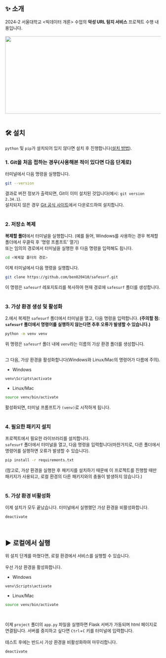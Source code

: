 ## :sparkles: 소개
2024-2 서울대학교 <빅데이터 개론> 수업의 **악성 URL 탐지 서비스** 프로젝트 수행 내용입니다. <br>
<br>
<img src="https://github.com/user-attachments/assets/261ea884-6e4c-49f3-9550-91b773dc5010" width="853" height="250"/>
<br>
<br>

## :hammer_and_wrench: 설치
`python` 및 `pip`가 설치되어 있지 않다면 설치 후 진행합니다([설치 방법](https://heytech.tistory.com/318)).

### 1. Git을 처음 접하는 경우(사용해본 적이 있다면 다음 단계로)
터미널에서 다음 명령을 실행합니다. <br>
```bash
git --version
```
결과로 버전 정보가 출력되면, Git이 이미 설치된 것입니다(예시: `git version 2.34.1`). <br>
설치되지 않은 경우 [Git 공식 사이트](https://git-scm.com/)에서 다운로드하여 설치합니다. <br>
<br>

### 2. 저장소 복제
**복제할 폴더**에서 터미널을 실행합니다. (예를 들어, Windows를 사용하는 경우 복제할 폴더에서 우클릭 후 '명령 프롬프트' 열기) <br>
또는 임의의 경로에서 터미널을 실행한 후 다음 명령을 입력해도 됩니다. <br>
```bash
cd <복제할 폴더의 경로>
```
이제 터미널에서 다음 명령을 실행합니다. <br>
```bash
git clone https://github.com/ben020410/safesurf.git
```
이 명령은 `safesurf` 레포지토리를 복사하여 현재 경로에 `safesurf` 폴더를 생성합니다. <br>
<br>

### 3. 가상 환경 생성 및 활성화
2.에서 복제한 `safesurf` 폴더에서 터미널을 열고, 다음 명령을 입력합니다.
**(주의할 점: `safesurf` 폴더에서 명령어를 실행하지 않는다면 추후 오류가 발생할 수 있습니다.)** <br>
```bash
python -m venv venv
```
위 명령은 `safesurf` 폴더 내에 `venv`라는 이름의 가상 환경 폴더를 생성합니다. <br>
<br>

그 다음, 가상 환경을 활성화합니다(Windows와 Linux/Mac의 명령어가 다름에 주의). <br>

- Windows
```bash
venv\Scripts\activate
```
- Linux/Mac
```bash
source venv/bin/activate
```
활성화되면, 터미널 프롬프트가 `(venv)`로 시작하게 됩니다. <br>
<br>

### 4. 필요한 패키지 설치
프로젝트에서 필요한 라이브러리를 설치합니다. <br>
`safesurf` 폴더에서 터미널을 열고, 다음 명령을 입력합니다(마찬가지로, 다른 폴더에서 명령어를 실행하면 오류가 발생할 수 있습니다). <br>
```bash
pip install -r requirements.txt
```
(참고로, 가상 환경을 실행한 후 패키지를 설치하기 때문에 이 프로젝트를 진행할 때만 패키지가 사용되고, 로컬 환경의 다른 패키지와의 충돌이 발생하지 않습니다.) <br>
<br>

### 5. 가상 환경 비활성화
이제 설치가 모두 끝났습니다. 터미널에서 실행했던 가상 환경을 비활성화합니다. <br>
```
deactivate
```
<br>

## :arrow_forward: 로컬에서 실행
위 설치 단계를 마쳤다면, 로컬 환경에서 서비스를 실행할 수 있습니다. <br> <br>
우선 가상 환경을 활성화합니다.
- Windows
```bash
venv\Scripts\activate
```
- Linux/Mac
```bash
source venv/bin/activate
```
<br>

이제 `project` 폴더의 `app.py` 파일을 실행하면 Flask 서버가 가동되며 html 페이지로 연결됩니다. 서버를 중지하고 싶다면 `Ctrl`+`C` 키를 터미널에 입력합니다. <br>
<br>
테스트 후에는 반드시 가상 환경을 비활성화하여 마무리합니다.
```bash
deactivate
```
